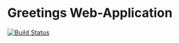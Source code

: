 # Greetings Web-Application

[![Build Status](https://travis-ci.com/Sibabalwe-Qamata/greetings-webapp.svg?token=tsmAZNqAGvbCcxYydqhS&branch=master)](https://travis-ci.com/Sibabalwe-Qamata/greetings-webapp)